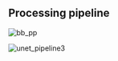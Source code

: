 ## Processing pipeline
![bb_pp](https://github.com/Narmilan-A/Remote-Weed-detection/assets/140802455/0d30c035-396f-419b-a211-04826a2c4c9f)

![unet_pipeline3](https://github.com/Narmilan-A/Remote-Weed-detection/assets/140802455/69b3c72f-40db-4069-a720-bb1a2665aadf)
